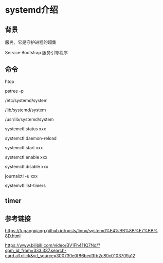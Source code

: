 # systemd介绍

## 背景

服务，它是守护进程的超集

Service Bootstrap 服务引导程序

## 命令

htop

pstree -p

/etc/systemd/system

/lib/systemd/system

/usr/lib/systemd/system

systemctl status xxx

systemctl daemon-reload

systemctl start xxx

systemctl enable xxx

systemctl disable xxx

journalctl -u xxx

systemvtl list-timers

## timer

## 参考链接

https://fugangqiang.github.io/posts/linux/systemd%E4%BB%8B%E7%BB%8D.html

https://www.bilibili.com/video/BV1Fh411Q7Nd/?spm_id_from=333.337.search-card.all.click&vd_source=300730e0f86bed3fb2c80c0103709a12
